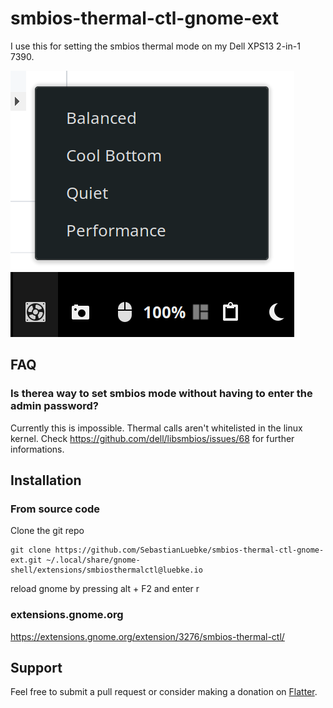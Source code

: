 # smbios-thermal-ctl-gnome-ext
I use this for setting the smbios thermal mode on my Dell XPS13 2-in-1 7390.

![Screenshot](screenshots/menu.png)

## FAQ 
### Is therea way to set smbios mode without having to enter the admin password?
Currently this is impossible. Thermal calls aren't whitelisted in the linux kernel. Check https://github.com/dell/libsmbios/issues/68 for further informations.

## Installation

### From source code

Clone the git repo

```console
git clone https://github.com/SebastianLuebke/smbios-thermal-ctl-gnome-ext.git ~/.local/share/gnome-shell/extensions/smbiosthermalctl@luebke.io
```

reload gnome by pressing alt + F2 and enter r

### extensions.gnome.org

https://extensions.gnome.org/extension/3276/smbios-thermal-ctl/

## Support
Feel free to submit a pull request or consider making a donation on [Flatter](https://flattr.com/@SebastianNoelLuebke).
